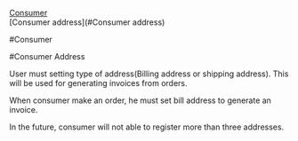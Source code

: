 [Consumer](#Consumer)  
[Consumer address](#Consumer address)  

#Consumer

#Consumer Address

User must setting type of address(Billing address or shipping address). This will be used for
generating invoices from orders. 

When consumer make an order, he must set bill address to generate an invoice.

In the future, consumer will not able to register more than three addresses.
